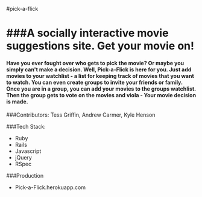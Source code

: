 #pick-a-flick

###A socially interactive movie suggestions site. Get your movie on!
================================================================================

#### Have you ever fought over who gets to pick the movie? Or maybe you simply can't make a decision. Well, Pick-a-Flick is here for you. Just add movies to your watchlist - a list for keeping track of movies that you want to watch. You can even create groups to invite your friends or family. Once you are in a group, you can add your movies to the groups watchlist. Then the group gets to vote on the movies and viola - Your movie decision is made.  

###Contributors:
Tess Griffin, Andrew Carmer, Kyle Henson

###Tech Stack:
* Ruby
* Rails
* Javascript
* jQuery
* RSpec

###Production
* Pick-a-Flick.herokuapp.com
